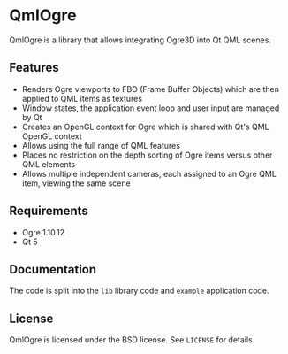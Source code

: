 QmlOgre
=======
QmlOgre is a library that allows integrating Ogre3D into Qt QML scenes.

Features
--------

* Renders Ogre viewports to FBO (Frame Buffer Objects) which are then applied to QML items as textures
* Window states, the application event loop and user input are managed by Qt
* Creates an OpenGL context for Ogre which is shared with Qt's QML OpenGL context
* Allows using the full range of QML features
* Places no restriction on the depth sorting of Ogre items versus other QML elements
* Allows multiple independent cameras, each assigned to an Ogre QML item, viewing the same scene

Requirements
------------

* Ogre 1.10.12
* Qt 5

Documentation
-------------

The code is split into the ```lib``` library code and ```example``` application code.

License
-------
QmlOgre is licensed under the BSD license. See ```LICENSE``` for details.
